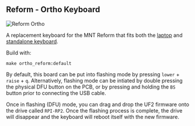 ## Reform - Ortho Keyboard

![Reform Ortho](https://i.redd.it/teckwqi8zt871.png)

A replacement keyboard for the MNT Reform that fits both the [laptop](https://shop.mntre.com/products/mnt-reform) and [standalone keyboard](https://shop.mntre.com/products/mnt-reform-usb-keyboard-standalone).

Build with:
```
make ortho_reform:default
```

By default, this board can be put into flashing mode by pressing `lower` + `raise` + `q`. Alternatively, flashing mode can be intiated by double pressing the physical DFU button on the PCB, or by pressing and holding the `BS` button prior to connecting the USB cable.

Once in flashing (DFU) mode, you can drag and drop the UF2 firmware onto the drive called `RPI-RP2`. Once the flashing process is complete, the drive will disappear and the keyboard will reboot itself with the new firmware.